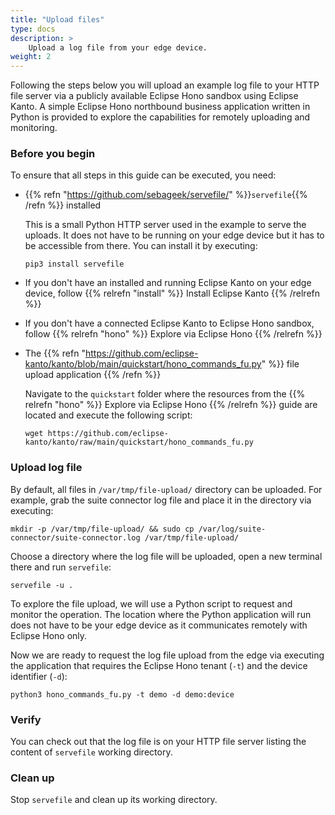 ```yaml
---
title: "Upload files"
type: docs
description: >
    Upload a log file from your edge device.
weight: 2
---
```


Following the steps below you will upload an example log file to your HTTP file server
via a publicly available Eclipse Hono sandbox using Eclipse Kanto.
A simple Eclipse Hono northbound business application written in Python is
provided to explore the capabilities for remotely uploading and monitoring.

### Before you begin

To ensure that all steps in this guide can be executed, you need:

* {{% refn "https://github.com/sebageek/servefile/" %}}`servefile`{{% /refn %}} installed

  This is a small Python HTTP server used in the example to serve the uploads.
  It does not have to be running on your edge device but it has to be accessible from there.
  You can install it by executing:

  ```shell
  pip3 install servefile
  ```

* If you don't have an installed and running Eclipse Kanto on your edge device,
  follow {{% relrefn "install" %}} Install Eclipse Kanto {{% /relrefn %}}
* If you don't have a connected Eclipse Kanto to Eclipse Hono sandbox,
  follow {{% relrefn "hono" %}} Explore via Eclipse Hono {{% /relrefn %}}

* The {{% refn "https://github.com/eclipse-kanto/kanto/blob/main/quickstart/hono_commands_fu.py" %}} 
  file upload application {{% /refn %}}

  Navigate to the `quickstart` folder where the resources from the {{% relrefn "hono" %}} Explore via Eclipse Hono 
  {{% /relrefn %}} guide are located and execute the following script:
  
  ```shell
  wget https://github.com/eclipse-kanto/kanto/raw/main/quickstart/hono_commands_fu.py
  ```


### Upload log file

By default, all files in `/var/tmp/file-upload/` directory can be uploaded.
For example, grab the suite connector log file and place it in the directory via executing:

```shell
mkdir -p /var/tmp/file-upload/ && sudo cp /var/log/suite-connector/suite-connector.log /var/tmp/file-upload/
```

Choose a directory where the log file will be uploaded, open a new terminal there and run `servefile`:

```shell
servefile -u .
```

To explore the file upload, we will use a Python script to request and monitor the operation.
The location where the Python application will run does not have to be your edge device as it communicates remotely
with Eclipse Hono only.

Now we are ready to request the log file upload from the edge via executing the application
that requires the Eclipse Hono tenant (`-t`) and the device identifier (`-d`):

```shell
python3 hono_commands_fu.py -t demo -d demo:device
```

### Verify

You can check out that the log file is on your HTTP file server listing the content of `servefile` working directory.

### Clean up

Stop `servefile` and clean up its working directory.
